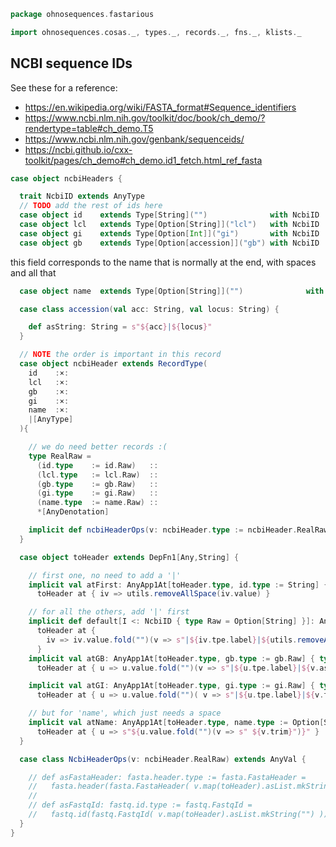 
```scala
package ohnosequences.fastarious

import ohnosequences.cosas._, types._, records._, fns._, klists._
```


## NCBI sequence IDs

See these for a reference:

- https://en.wikipedia.org/wiki/FASTA_format#Sequence_identifiers
- https://www.ncbi.nlm.nih.gov/toolkit/doc/book/ch_demo/?rendertype=table#ch_demo.T5
- https://www.ncbi.nlm.nih.gov/genbank/sequenceids/
- https://ncbi.github.io/cxx-toolkit/pages/ch_demo#ch_demo.id1_fetch.html_ref_fasta


```scala
case object ncbiHeaders {

  trait NcbiID extends AnyType
  // TODO add the rest of ids here
  case object id    extends Type[String]("")              with NcbiID
  case object lcl   extends Type[Option[String]]("lcl")   with NcbiID
  case object gi    extends Type[Option[Int]]("gi")       with NcbiID
  case object gb    extends Type[Option[accession]]("gb") with NcbiID
```

this field corresponds to the name that is normally at the end, with spaces and all that

```scala
  case object name  extends Type[Option[String]]("")              with NcbiID

  case class accession(val acc: String, val locus: String) {

    def asString: String = s"${acc}|${locus}"
  }

  // NOTE the order is important in this record
  case object ncbiHeader extends RecordType(
    id    :×:
    lcl   :×:
    gb    :×:
    gi    :×:
    name  :×:
    |[AnyType]
  ){

    // we do need better records :(
    type RealRaw =
      (id.type    := id.Raw)   ::
      (lcl.type   := lcl.Raw)  ::
      (gb.type    := gb.Raw)   ::
      (gi.type    := gi.Raw)   ::
      (name.type  := name.Raw) ::
      *[AnyDenotation]

    implicit def ncbiHeaderOps(v: ncbiHeader.type := ncbiHeader.RealRaw): NcbiHeaderOps = NcbiHeaderOps(v.value)
  }

  case object toHeader extends DepFn1[Any,String] {

    // first one, no need to add a '|'
    implicit val atFirst: AnyApp1At[toHeader.type, id.type := String] { type Y = String } =
      toHeader at { iv => utils.removeAllSpace(iv.value) }

    // for all the others, add '|' first
    implicit def default[I <: NcbiID { type Raw = Option[String] }]: AnyApp1At[toHeader.type, I := Option[String]] { type Y = String } =
      toHeader at {
        iv => iv.value.fold("")(v => s"|${iv.tpe.label}|${utils.removeAllSpace(v)}")
      }
    implicit val atGB: AnyApp1At[toHeader.type, gb.type := gb.Raw] { type Y = String } =
      toHeader at { u => u.value.fold("")(v => s"|${u.tpe.label}|${v.asString}") }

    implicit val atGI: AnyApp1At[toHeader.type, gi.type := gi.Raw] { type Y = String } =
      toHeader at { u => u.value.fold("")( v => s"|${u.tpe.label}|${v.toString}") }

    // but for 'name', which just needs a space
    implicit val atName: AnyApp1At[toHeader.type, name.type := Option[String]] { type Y = String } =
      toHeader at { u => s"${u.value.fold("")(v => s" ${v.trim}")}" }
  }

  case class NcbiHeaderOps(v: ncbiHeader.RealRaw) extends AnyVal {

    // def asFastaHeader: fasta.header.type := fasta.FastaHeader =
    //   fasta.header(fasta.FastaHeader( v.map(toHeader).asList.mkString("") ))
    //
    // def asFastqId: fastq.id.type := fastq.FastqId =
    //   fastq.id(fastq.FastqId( v.map(toHeader).asList.mkString("") ))
  }
}

```




[test/scala/DNA.scala]: ../../test/scala/DNA.scala.md
[test/scala/NcbiHeadersTests.scala]: ../../test/scala/NcbiHeadersTests.scala.md
[test/scala/FastqTests.scala]: ../../test/scala/FastqTests.scala.md
[test/scala/FastaTests.scala]: ../../test/scala/FastaTests.scala.md
[test/scala/QualityScores.scala]: ../../test/scala/QualityScores.scala.md
[main/scala/DNAQ.scala]: DNAQ.scala.md
[main/scala/quality.scala]: quality.scala.md
[main/scala/DNA.scala]: DNA.scala.md
[main/scala/package.scala]: package.scala.md
[main/scala/fasta.scala]: fasta.scala.md
[main/scala/fastq.scala]: fastq.scala.md
[main/scala/SequenceQuality.scala]: SequenceQuality.scala.md
[main/scala/utils.scala]: utils.scala.md
[main/scala/sequence.scala]: sequence.scala.md
[main/scala/ncbiHeaders.scala]: ncbiHeaders.scala.md